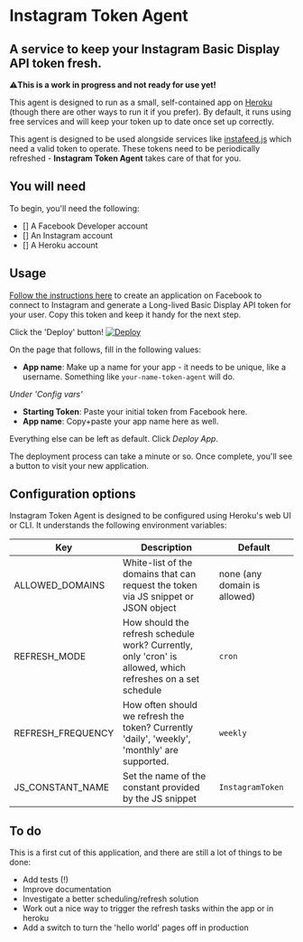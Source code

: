 # Instagram Token Agent

## A service to keep your Instagram Basic Display API token fresh.

⚠️**This is a work in progress and not ready for use yet!**

This agent is designed to run as a small, self-contained app on [Heroku](https://heroku.com) (though there are other ways to run it if you prefer). By default, it runs using free services and will keep your token up to date once set up correctly.

This agent is designed to be used alongside services like [instafeed.js](https://github.com/stevenschobert/instafeed.js) which need a valid token to operate. These tokens need to be periodically refreshed - **Instagram Token Agent** takes care of that for you.

## You will need

To begin, you'll need the following:

 - [] A Facebook Developer account
 - [] An Instagram account
 - [] A Heroku account

## Usage

[Follow the instructions here](https://developers.facebook.com/docs/instagram-basic-display-api/getting-started) to create an application on Facebook to connect to Instagram and generate a Long-lived Basic Display API token for your user. Copy this token and keep it handy for the next step.

Click the 'Deploy' button! [![Deploy](https://www.herokucdn.com/deploy/button.svg)](https://heroku.com/deploy)

On the page that follows, fill in the following values:

 - **App name**: Make up a name for your app - it needs to be unique, like a username. Something like `your-name-token-agent` will do.

_Under 'Config vars'_

 - **Starting Token**: Paste your initial token from Facebook here.
 - **App name**: Copy+paste your app name here as well.

Everything else can be left as default. Click _Deploy App_.

The deployment process can take a minute or so. Once complete, you'll see a button to visit your new application.

## Configuration options

Instagram Token Agent is designed to be configured using Heroku's web UI or CLI. It understands the following environment variables:

| Key  | Description  | Default  |
|---|---|---|
| ALLOWED_DOMAINS  | White-list of the domains that can request the token via JS snippet or JSON object | none (any domain is allowed)  |
| REFRESH_MODE  | How should the refresh schedule work? Currently, only 'cron' is allowed, which refreshes on a set schedule | `cron`  |
| REFRESH_FREQUENCY  | How often should we refresh the token? Currently 'daily', 'weekly', 'monthly' are supported.  | `weekly`  |
| JS_CONSTANT_NAME | Set the name of the constant provided by the JS snippet  | `InstagramToken` |

## To do

This is a first cut of this application, and there are still a lot of things to be done:

 - Add tests (!)
 - Improve documentation
 - Investigate a better scheduling/refresh solution
 - Work out a nice way to trigger the refresh tasks within the app or in heroku
 - Add a switch to turn the 'hello world' pages off in production

